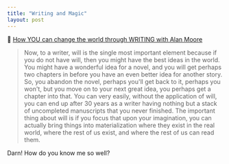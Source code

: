 ```yaml
---
title: "Writing and Magic"
layout: post
---
```


🔗 [How YOU can change the world through WRITING with Alan Moore](https://youtu.be/oXr4sWVSbz0?si=La10lfmUL9L9j5G0)

> Now, to a writer, will is the single most important element because if you do not have will, then you might have the best ideas in the world. You might have a wonderful idea for a novel, and you will get perhaps two chapters in before you have an even better idea for another story. So, you abandon the novel, perhaps you'll get back to it, perhaps you won't, but you move on to your next great idea, you perhaps get a chapter into that. You can very easily, without the application of will, you can end up after 30 years as a writer having nothing but a stack of uncompleted manuscripts that you never finished. The important thing about will is if you focus that upon your imagination, you can actually bring things into materialization where they exist in the real world, where the rest of us exist, and where the rest of us can read them.

Darn! How do you know me so well?
